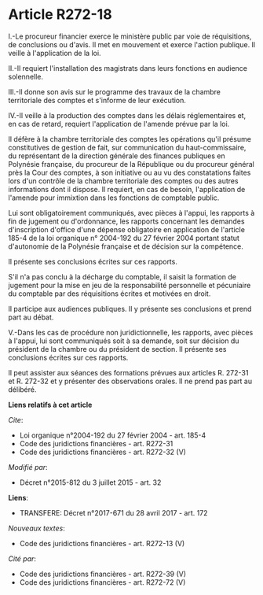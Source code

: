 # Article R272-18

I.-Le procureur financier exerce le ministère public par voie de réquisitions, de conclusions ou d'avis. Il met en mouvement
et exerce l'action publique. Il veille à l'application de la loi. 

II.-Il requiert l'installation des magistrats dans leurs fonctions en audience solennelle. 

III.-Il donne son avis sur le programme des travaux de la chambre territoriale des comptes et s'informe de leur exécution. 

IV.-Il veille à la production des comptes dans les délais réglementaires et, en cas de retard, requiert l'application de
l'amende prévue par la loi. 

Il défère à la chambre territoriale des comptes les opérations qu'il présume constitutives de gestion de fait, sur
communication du haut-commissaire, du représentant de la direction générale des finances publiques en Polynésie française, du
procureur de la République ou du procureur général près la Cour des comptes, à son initiative ou au vu des constatations
faites lors d'un contrôle de la chambre territoriale des comptes ou des autres informations dont il dispose. Il requiert, en
cas de besoin, l'application de l'amende pour immixtion dans les fonctions de comptable public. 

Lui sont obligatoirement communiqués, avec pièces à l'appui, les rapports à fin de jugement ou d'ordonnance, les rapports
concernant les demandes d'inscription d'office d'une dépense obligatoire en application de l'article 185-4 de la loi
organique n° 2004-192 du 27 février 2004 portant statut d'autonomie de la Polynésie française et de décision sur la
compétence. 

Il présente ses conclusions écrites sur ces rapports. 

S'il n'a pas conclu à la décharge du comptable, il saisit la formation de jugement pour la mise en jeu de la responsabilité
personnelle et pécuniaire du comptable par des réquisitions écrites et motivées en droit. 

Il participe aux audiences publiques.     Il y présente ses conclusions et prend part au débat. 

V.-Dans les cas de procédure non juridictionnelle, les rapports, avec pièces à l'appui, lui sont communiqués soit à sa
demande, soit sur décision du président de la chambre ou du président de section. Il présente ses conclusions écrites sur ces
rapports. 

Il peut assister aux séances des formations prévues aux articles R. 272-31 et R. 272-32 et y présenter des observations
orales. Il ne prend pas part au délibéré.

**Liens relatifs à cet article**

_Cite_:

  - Loi organique n°2004-192 du 27 février 2004 - art. 185-4
  - Code des juridictions financières - art. R272-31
  - Code des juridictions financières - art. R272-32 (V)

_Modifié par_:

  - Décret n°2015-812 du 3 juillet 2015 - art. 32

**Liens**:

  - TRANSFERE: Décret n°2017-671 du 28 avril 2017 - art. 172

_Nouveaux textes_:

  - Code des juridictions financières - art. R272-13 (V)

_Cité par_:

  - Code des juridictions financières - art. R272-39 (V)
  - Code des juridictions financières - art. R272-72 (V)
